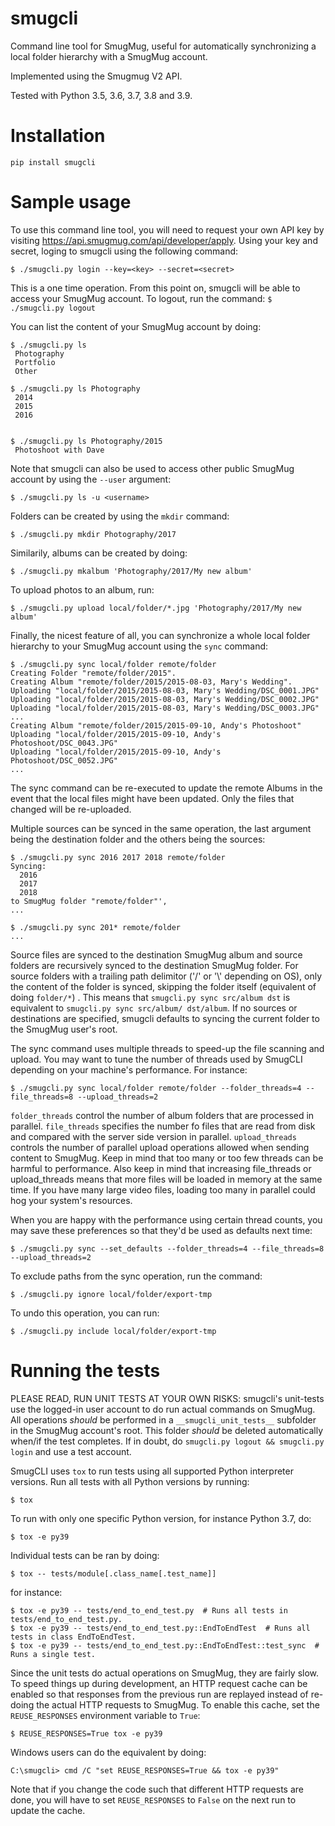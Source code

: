 # smugcli
Command line tool for SmugMug, useful for automatically synchronizing a local
folder hierarchy with a SmugMug account.

Implemented using the Smugmug V2 API.

Tested with Python 3.5, 3.6, 3.7, 3.8 and 3.9.

# Installation

```
pip install smugcli
```

# Sample usage

To use this command line tool, you will need to request your own API key by
visiting https://api.smugmug.com/api/developer/apply. Using your key and secret,
loging to smugcli using the following command:
```
$ ./smugcli.py login --key=<key> --secret=<secret>
```

This is a one time operation. From this point on, smugcli will be able to access
your SmugMug account. To logout, run the command: `$ ./smugcli.py logout`

You can list the content of your SmugMug account by doing:
```
$ ./smugcli.py ls
 Photography
 Portfolio
 Other

$ ./smugcli.py ls Photography
 2014
 2015
 2016


$ ./smugcli.py ls Photography/2015
 Photoshoot with Dave
```

Note that smugcli can also be used to access other public SmugMug account by
using the `--user` argument:
```
$ ./smugcli.py ls -u <username>
```

Folders can be created by using the `mkdir` command:
```
$ ./smugcli.py mkdir Photography/2017
```

Similarily, albums can be created by doing:
```
$ ./smugcli.py mkalbum 'Photography/2017/My new album'
```

To upload photos to an album, run:
```
$ ./smugcli.py upload local/folder/*.jpg 'Photography/2017/My new album'
```

Finally, the nicest feature of all, you can synchronize a whole local folder
hierarchy to your SmugMug account using the `sync` command:
```
$ ./smugcli.py sync local/folder remote/folder
Creating Folder "remote/folder/2015".
Creating Album "remote/folder/2015/2015-08-03, Mary's Wedding".
Uploading "local/folder/2015/2015-08-03, Mary's Wedding/DSC_0001.JPG"
Uploading "local/folder/2015/2015-08-03, Mary's Wedding/DSC_0002.JPG"
Uploading "local/folder/2015/2015-08-03, Mary's Wedding/DSC_0003.JPG"
...
Creating Album "remote/folder/2015/2015-09-10, Andy's Photoshoot"
Uploading "local/folder/2015/2015-09-10, Andy's Photoshoot/DSC_0043.JPG"
Uploading "local/folder/2015/2015-09-10, Andy's Photoshoot/DSC_0052.JPG"
...
```

The sync command can be re-executed to update the remote Albums in the event
that the local files might have been updated. Only the files that changed will
be re-uploaded.

Multiple sources can be synced in the same operation, the last argument being
the destination folder and the others being the sources:
```
$ ./smugcli.py sync 2016 2017 2018 remote/folder
Syncing:
  2016
  2017
  2018
to SmugMug folder "remote/folder"',
...

$ ./smugcli.py sync 201* remote/folder
...
```

Source files are synced to the destination SmugMug album and source folders are
recursively synced to the destination SmugMug folder. For source folders with a
trailing path delimitor ('/' or '\\' depending on OS), only the content of the
folder is synced, skipping the folder itself (equivalent of doing `folder/*`)
. This means that `smugcli.py sync src/album dst` is equivalent to `smugcli.py
sync src/album/ dst/album`. If no sources or destinations are specified, smugcli
defaults to syncing the current folder to the SmugMug user's root.

The sync command uses multiple threads to speed-up the file scanning and upload.
You may want to tune the number of threads used by SmugCLI depending on your
machine's performance. For instance:
```
$ ./smugcli.py sync local/folder remote/folder --folder_threads=4 --file_threads=8 --upload_threads=2
```

`folder_threads` control the number of album folders that are processed in
parallel.  `file_threads` specifies the number fo files that are read from disk
and compared with the server side version in parallel. `upload_threads` controls
the number of parallel upload operations allowed when sending content to
SmugMug. Keep in mind that too many or too few threads can be harmful to
performance. Also keep in mind that increasing file_threads or upload_threads
means that more files will be loaded in memory at the same time. If you have
many large video files, loading too many in parallel could hog your system's
resources.

When you are happy with the performance using certain thread counts, you may
save these preferences so that they'd be used as defaults next time:
```
$ ./smugcli.py sync --set_defaults --folder_threads=4 --file_threads=8 --upload_threads=2
```

To exclude paths from the sync operation, run the command:
```
$ ./smugcli.py ignore local/folder/export-tmp
```

To undo this operation, you can run:
```
$ ./smugcli.py include local/folder/export-tmp
```

# Running the tests
PLEASE READ, RUN UNIT TESTS AT YOUR OWN RISKS: smugcli's unit-tests use the
logged-in user account to do run actual commands on SmugMug. All operations
*should* be performed in a `__smugcli_unit_tests__` subfolder in the SmugMug
account's root. This folder *should* be deleted automatically when/if the test
completes. If in doubt, do `smugcli.py logout && smugcli.py login` and use a
test account.

SmugCLI uses `tox` to run tests using all supported Python interpreter versions.
Run all tests with all Python versions by running:
```
$ tox
```

To run with only one specific Python version, for instance Python 3.7, do:
```
$ tox -e py39
```

Individual tests can be ran by doing:
```
$ tox -- tests/module[.class_name[.test_name]]
```

for instance:
```
$ tox -e py39 -- tests/end_to_end_test.py  # Runs all tests in tests/end_to_end_test.py.
$ tox -e py39 -- tests/end_to_end_test.py::EndToEndTest  # Runs all tests in class EndToEndTest.
$ tox -e py39 -- tests/end_to_end_test.py::EndToEndTest::test_sync  # Runs a single test.
```

Since the unit tests do actual operations on SmugMug, they are fairly slow. To
speed things up during development, an HTTP request cache can be enabled so that
responses from the previous run are replayed instead of re-doing the actual HTTP
requests to SmugMug. To enable this cache, set the `REUSE_RESPONSES` environment
variable to `True`:
```
$ REUSE_RESPONSES=True tox -e py39
```

Windows users can do the equivalent by doing:
```
C:\smugcli> cmd /C "set REUSE_RESPONSES=True && tox -e py39"
```

Note that if you change the code such that different HTTP requests are done, you
will have to set `REUSE_RESPONSES` to `False` on the next run to update the
cache.